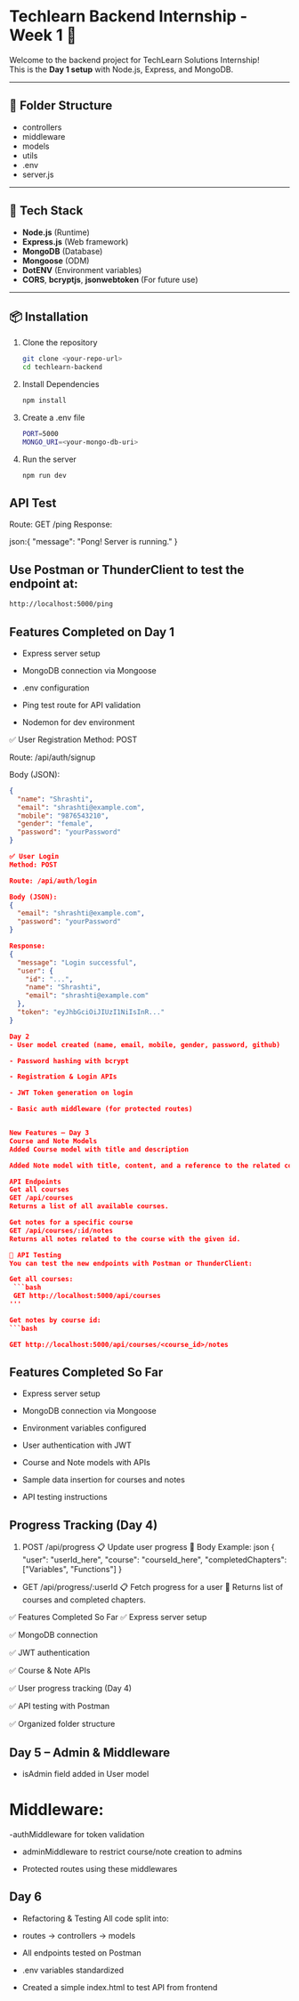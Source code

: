 # Techlearn Backend Internship - Week 1 🚀

Welcome to the backend project for TechLearn Solutions Internship!  
This is the **Day 1 setup** with Node.js, Express, and MongoDB.

---

## 📁 Folder Structure

- controllers
- middleware
- models
- utils
- .env
- server.js


---

## 🔧 Tech Stack

- **Node.js** (Runtime)
- **Express.js** (Web framework)
- **MongoDB** (Database)
- **Mongoose** (ODM)
- **DotENV** (Environment variables)
- **CORS**, **bcryptjs**, **jsonwebtoken** (For future use)

---

## 📦 Installation

1. Clone the repository
   ```bash
   git clone <your-repo-url>
   cd techlearn-backend
   ```

2. Install Dependencies
    ```bash
    npm install
    ```

3. Create a .env file
   ```bash
   PORT=5000
   MONGO_URI=<your-mongo-db-uri>
   ```

4. Run the server
   ```bash
   npm run dev
   ```

## API Test
Route: GET /ping
Response:

json:{
    "message": "Pong! Server is running."
}

## Use Postman or ThunderClient to test the endpoint at:
 ```bash
 http://localhost:5000/ping
 ```

##  Features Completed on Day 1
- Express server setup

- MongoDB connection via Mongoose

- .env configuration

- Ping test route for API validation

- Nodemon for dev environment


✅ User Registration
Method: POST

Route: /api/auth/signup

Body (JSON):
```json
{
  "name": "Shrashti",
  "email": "shrashti@example.com",
  "mobile": "9876543210",
  "gender": "female",
  "password": "yourPassword"
}

✅ User Login
Method: POST

Route: /api/auth/login

Body (JSON):
{
  "email": "shrashti@example.com",
  "password": "yourPassword"
}

Response:
{
  "message": "Login successful",
  "user": {
    "id": "...",
    "name": "Shrashti",
    "email": "shrashti@example.com"
  },
  "token": "eyJhbGciOiJIUzI1NiIsInR..."
}

Day 2
- User model created (name, email, mobile, gender, password, github)

- Password hashing with bcrypt

- Registration & Login APIs

- JWT Token generation on login

- Basic auth middleware (for protected routes)


New Features – Day 3
Course and Note Models
Added Course model with title and description

Added Note model with title, content, and a reference to the related course

API Endpoints
Get all courses
GET /api/courses
Returns a list of all available courses.

Get notes for a specific course
GET /api/courses/:id/notes
Returns all notes related to the course with the given id.

🧪 API Testing
You can test the new endpoints with Postman or ThunderClient:

Get all courses:
 ```bash
 GET http://localhost:5000/api/courses
'''

Get notes by course id:
```bash

GET http://localhost:5000/api/courses/<course_id>/notes
```

## Features Completed So Far
- Express server setup

- MongoDB connection via Mongoose

- Environment variables configured

- User authentication with JWT

- Course and Note models with APIs

- Sample data insertion for courses and notes

- API testing instructions

## Progress Tracking (Day 4)
1. POST /api/progress
📋 Update user progress
🔁 Body Example:
json 
{
  "user": "userId_here",
  "course": "courseId_here",
  "completedChapters": ["Variables", "Functions"]
}
- GET /api/progress/:userId
📋 Fetch progress for a user
🔁 Returns list of courses and completed chapters.

✅ Features Completed So Far
✅ Express server setup

✅ MongoDB connection

✅ JWT authentication

✅ Course & Note APIs

✅ User progress tracking (Day 4)

✅ API testing with Postman

✅ Organized folder structure


## Day 5 – Admin & Middleware
- isAdmin field added in User model

# Middleware:

-authMiddleware for token validation

- adminMiddleware to restrict course/note creation to admins

- Protected routes using these middlewares

## Day 6
- Refactoring & Testing
All code split into:

- routes → controllers → models

- All endpoints tested on Postman

- .env variables standardized

- Created a simple index.html to test API from frontend